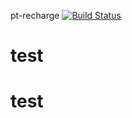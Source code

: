 pt-recharge [![Build Status](https://api.travis-ci.org/bryandsy/test.svg?branch=master)](https://magnum.travis-ci.com/bryandsy/test)
# test
# test
